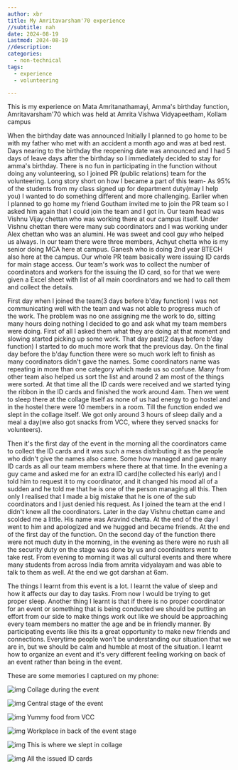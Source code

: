 ```yaml
---
author: xbr
title: My Amritavarsham'70 experience
//subtitle: nah
date: 2024-08-19 
Lastmod: 2024-08-19
//description:  
categories:
  - non-technical
tags:
  - experience
  - volunteering

---
```


This is my experience on Mata Amritanathamayi, Amma's birthday function, Amritavarsham'70 which was held at Amrita Vishwa Vidyapeetham, Kollam campus

<!--more-->

When the birthday date was announced Initially I planned to go home to be with my father who met with an accident a month ago and was at bed rest. Days nearing to the birthday the reopening date was announced and I had 5 days of leave days after the birthday so I immediately decided to stay for amma's birthday. There is no fun in participating in the function without doing any volunteering, so I joined PR (public relations) team for the volunteering. Long story short on how I became a part of this team- As 95% of the students from my class signed up for department duty(may I help you) I wanted to do something different and more challenging. Earlier when I planned to go home my friend Goutham invited me to join the PR team so I asked him again that I could join the team and I got in. Our team head was Vishnu Vijay chettan who was working there at our campus itself. Under Vishnu chettan there were many sub coordinators and I was working under Alex chettan who was an alumini. He was sweet and cool guy who helped us always. In our team there were three members, Achyut chetta who is my senior doing MCA here at campus. Ganesh who is doing 2nd year BTECH also here at the campus. Our whole PR team basically were issuing ID cards for main stage access. Our team's work was to collect the number of coordinators and workers for the issuing the ID card, so for that we were given a Excel sheet with list of all main coordinators and we had to call them and collect the details. 

First day when I joined the team(3 days before b'day function) I was not communicating well with the team and was not able to progress much of the work. The problem was no one assigning me the work to do, sitting many hours doing nothing I decided to go and ask what my team members were doing. First of all I asked them what they are doing at that moment and slowing started picking up some work. That day past(2 days before b'day function) I started to do much more work that the previous day. On the final day before the b'day function there were so much work left to finish as many coordinators didn't gave the names. Some coordinators name was repeating in more than one category which made us so confuse. Many from other team also helped us sort the list and around 2 am most of the things were sorted. At that time all the ID cards were received and we started tying the ribbon in the ID cards and finished the work around 4am. Then we went to sleep there at the collage itself as none of us had energy to go hostel and in the hostel there were 10 members in a room. Till the function ended we slept in the collage itself. We got only around 3 hours of sleep daily and a meal a day(we also got snacks from VCC, where they served snacks for volunteers). 

Then it's the first day of the event in the morning all the coordinators came to collect the ID cards and it was such a mess distributing it as the people who didn't give the names also came. Some how managed and gave many ID cards as all our team members where there at that time. In the evening a guy came and asked me for an extra ID card(he collected his early) and I told him to request it to my coordinator, and it changed his mood all of a sudden and he told me that he is one of the person managing all this. Then only I realised that I made a big mistake that he is one of the sub coordinators and I just denied his request. As I joined the team at the end I didn't knew all the coordinators. Later in the day Vishnu chettan came and scolded me a little. His name was Aravind chetta. At the end of the day I went to him and apologized and we hugged and became friends. At the end of the first day of the function. On the second day of the function there were not much duty in the morning, in the evening as there were no rush all the security duty on the stage was done by us and coordinators went to take rest. From evening to morning it was all cultural events and there where many students from across India from amrita vidyalayam and was able to talk to them as well. At the end we got darshan at 6am. 

The things I learnt from this event is a lot. I learnt the value of sleep and how it affects our day to day tasks. From now I would be trying to get proper sleep. Another thing I learnt is that if there is no proper coordinator for an event or something that is being conducted we should be putting an effort from our side to make things work out like we should be approaching every team members no matter the age and be in friendly manner. By participating events like this its a great opportunity to make new friends and connections. Everytime people won't be understanding our situation that we are in, but we should be calm and humble at most of the situation. I learnt how to organize an event and it's very different feeling working on back of an event rather than being in the event.

These are some memories I captured on my phone:

![img](/ammas_bday_blog/photo_6080315120422076310_y.jpg)
Collage during the event

![img](/ammas_bday_blog/photo_6080315120422076311_y.jpg)
Central stage of the event

![img](/ammas_bday_blog/photo_6080315120422076312_y.jpg)
Yummy food from VCC

![img](/ammas_bday_blog/photo_6080315120422076313_y.jpg)
Workplace in back of the event stage

![img](/ammas_bday_blog/photo_6080315120422076314_y.jpg)
This is where we slept in collage

![img](/ammas_bday_blog/photo_6080315120422076315_y.jpg)
All the issued ID cards

